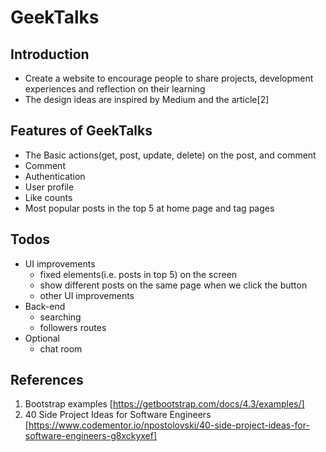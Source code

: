 # GeekTalks

## Introduction
*	Create a website to encourage people to share projects, development experiences and reflection on their learning
*	The design ideas are inspired by Medium and the article[2]
## Features of GeekTalks
* The Basic actions(get, post, update, delete) on the post, and comment
* Comment
* Authentication
* User profile
* Like counts
* Most popular posts in the top 5 at home page and tag pages

## Todos
* UI improvements
	* fixed elements(i.e. posts in top 5) on the screen
	* show different posts on the same page when we click the button
	* other UI improvements
* Back-end
	* searching
	* followers routes
* Optional
	* chat room


## References
1. Bootstrap examples [https://getbootstrap.com/docs/4.3/examples/]
2. 40 Side Project Ideas for Software Engineers [https://www.codementor.io/npostolovski/40-side-project-ideas-for-software-engineers-g8xckyxef]
